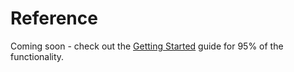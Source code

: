 # Reference

Coming soon - check out the [Getting Started](./getting-started) guide for 95% of the functionality.

